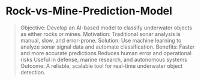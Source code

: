 # Rock-vs-Mine-Prediction-Model
> Objective: Develop an AI-based model to classify underwater objects as either rocks or mines.
> Motivation: Traditional sonar analysis is manual, slow, and error-prone.
> Solution: Use machine learning to analyze sonar signal data and automate classification.
> Benefits:
     Faster and more accurate predictions
     Reduces human error and operational risks
     Useful in defense, marine research, and autonomous systems
> Outcome: A reliable, scalable tool for real-time underwater object detection.
